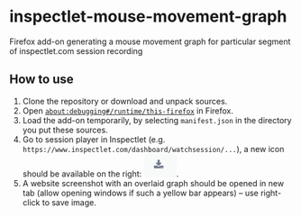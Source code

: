 # inspectlet-mouse-movement-graph

Firefox add-on generating a mouse movement graph for particular segment of inspectlet.com session recording

## How to use

1. Clone the repository or download and unpack sources.
2. Open [`about:debugging#/runtime/this-firefox`](about:debugging#/runtime/this-firefox) in Firefox.
3. Load the add-on temporarily, by selecting `manifest.json` in the directory you put these sources.
4. Go to session player in Inspectlet (e.g. `https://www.inspectlet.com/dashboard/watchsession/...`), a new icon should be available on the right: ![](readme-icon.png).
5. A website screenshot with an overlaid graph should be opened in new tab (allow opening windows if such a yellow bar appears) – use right-click to save image.
